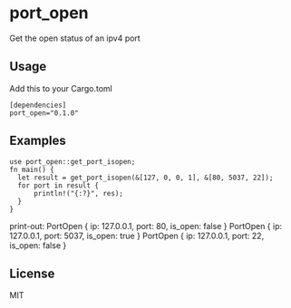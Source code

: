 # port_open

Get the open status of an ipv4 port

## Usage

Add this to your Cargo.toml

```
[dependencies]
port_open="0.1.0"
```

## Examples

```
use port_open::get_port_isopen;
fn main() {
  let result = get_port_isopen(&[127, 0, 0, 1], &[80, 5037, 22]);
  for port in result {
      println!("{:?}", res);
  }
}
```

print-out:
PortOpen { ip: 127.0.0.1, port: 80, is_open: false }
PortOpen { ip: 127.0.0.1, port: 5037, is_open: true }
PortOpen { ip: 127.0.0.1, port: 22, is_open: false }

## License

MIT
